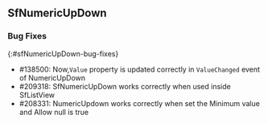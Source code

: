 ## SfNumericUpDown

### Bug Fixes
{:#sfNumericUpDown-bug-fixes}

* \#138500: Now,`Value` property is updated correctly in `ValueChanged` event of NumericUpDown
* \#209318: SfNumericUpDown works correctly when used inside SfListView
* \#208331: NumericUpdown works correctly when set the Minimum value and Allow null is true




